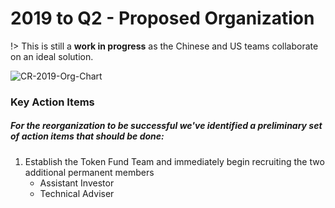 
# 2019 to Q2 - Proposed Organization

!> This is still a **work in progress** as the Chinese and US teams collaborate on an ideal solution.

![CR-2019-Org-Chart](/2019.png)

### Key Action Items

##### For the reorganization to be successful we've identified a preliminary set of action items that should be done:

1. Establish the Token Fund Team and immediately begin recruiting the two additional permanent members
    - Assistant Investor
    - Technical Adviser
